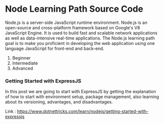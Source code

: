 # Node Learning Path Source Code
Node.js is a server-side JavaScript runtime environment. Node.js is an open-source and cross-platform framework based on Google's V8 JavaScript Engine. It is used to build fast and scalable network applications as well as data-intensive real-time applications. The Node.js learning path goal is to make you proficient in developing the web application using one language JavaScript for front-end and back-end.

1. Beginner
2. Intermediate
3. Advanced

### Getting Started with ExpressJS
In this post we are going to start with ExpressJS by getting the explanation of how to start with environment setup, package management, also learning about its versioning, advantages, and disadvantages.

Link : https://www.dotnettricks.com/learn/nodejs/getting-started-with-expressjs
